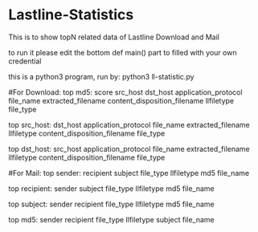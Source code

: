 # Lastline-Statistics
This is to show topN related data of Lastline Download and Mail

to run it please edit the bottom def main() part to filled with your own credential

this is a python3 program, run by: python3 ll-statistic.py


#For Download:
top md5:
    score
    src_host
    dst_host
    application_protocol
    file_name
    extracted_filename
    content_disposition_filename
    llfiletype
    file_type
    
top src_host:
    dst_host
    application_protocol
    file_name
    extracted_filename
    llfiletype
    content_disposition_filename
    file_type
    
top dst_host:
    src_host
    application_protocol
    file_name
    extracted_filename
    llfiletype
    content_disposition_filename
    file_type
    
#For Mail:
top sender:
    recipient
    subject
    file_type
    llfiletype
    md5
    file_name

top recipient:
    sender
    subject
    file_type
    llfiletype
    md5
    file_name

top subject:
    sender
    recipient
    file_type
    llfiletype
    md5
    file_name

top md5:
    sender
    recipient
    file_type
    llfiletype
    subject
    file_name    
